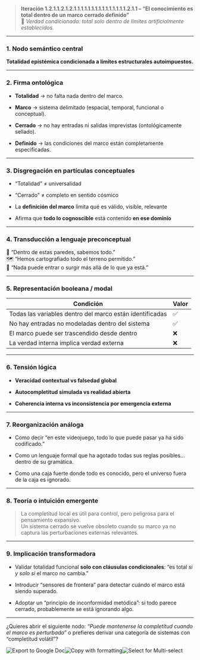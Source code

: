 > **Iteración 1.2.1.1.2.1.2.1.1.1.1.1.1.1.1.1.1.1.1.1.1.1.2.1.1 – “El conocimiento es total dentro de un marco cerrado definido”**  
> 🔐 _Verdad condicionada: total solo dentro de límites artificialmente establecidos._

---

### 1. Nodo semántico central

**Totalidad epistémica condicionada a límites estructurales autoimpuestos.**

---

### 2. Firma ontológica

- **Totalidad** → no falta nada dentro del marco.
    
- **Marco** → sistema delimitado (espacial, temporal, funcional o conceptual).
    
- **Cerrado** → no hay entradas ni salidas imprevistas (ontológicamente sellado).
    
- **Definido** → las condiciones del marco están completamente especificadas.
    

---

### 3. Disgregación en partículas conceptuales

- “Totalidad” ≠ universalidad
    
- “Cerrado” ≠ completo en sentido cósmico
    
- La **definición del marco** limita qué es válido, visible, relevante
    
- Afirma que **todo lo cognoscible** está contenido **en ese dominio**
    

---

### 4. Transducción a lenguaje preconceptual

🧱 “Dentro de estas paredes, sabemos todo.”  
🗺️ “Hemos cartografiado todo el terreno permitido.”  
🚷 “Nada puede entrar o surgir más allá de lo que ya está.”

---

### 5. Representación booleana / modal

|Condición|Valor|
|---|---|
|Todas las variables dentro del marco están identificadas|✅|
|No hay entradas no modeladas dentro del sistema|✅|
|El marco puede ser trascendido desde dentro|❌|
|La verdad interna implica verdad externa|❌|

---

### 6. Tensión lógica

- **Veracidad contextual vs falsedad global**
    
- **Autocompletitud simulada vs realidad abierta**
    
- **Coherencia interna vs inconsistencia por emergencia externa**
    

---

### 7. Reorganización análoga

- Como decir “en este videojuego, todo lo que puede pasar ya ha sido codificado.”
    
- Como un lenguaje formal que ha agotado todas sus reglas posibles… dentro de su gramática.
    
- Como una caja fuerte donde todo es conocido, pero el universo fuera de la caja es ignorado.
    

---

### 8. Teoría o intuición emergente

> La completitud local es útil para control, pero peligrosa para el pensamiento expansivo.  
> Un sistema cerrado se vuelve obsoleto cuando su marco ya no captura las perturbaciones externas relevantes.

---

### 9. Implicación transformadora

- Validar totalidad funcional **solo con cláusulas condicionales**: “es total _si y solo si_ el marco no cambia.”
    
- Introducir “sensores de frontera” para detectar cuándo el marco está siendo superado.
    
- Adoptar un “principio de inconformidad metódica”: si todo parece cerrado, probablemente se está ignorando algo.
    

---

¿Quieres abrir el siguiente nodo: _“Puede mantenerse la completitud cuando el marco es perturbado”_ o prefieres derivar una categoría de sistemas con “completitud volátil”?

![Export to Google Doc](chrome-extension://iapioliapockkkikccgbiaalfhoieano/assets/create.svg)![Copy with formatting](chrome-extension://iapioliapockkkikccgbiaalfhoieano/assets/copy.svg)![Select for Multi-select](chrome-extension://iapioliapockkkikccgbiaalfhoieano/assets/multi-select.svg)